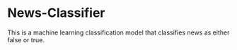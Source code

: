 # News-Classifier

This is a machine learning classification model that classifies news as either false or true.
